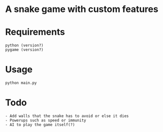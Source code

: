 # A snake game with custom features

# Requirements

	python (version?)
	pygame (version?)

# Usage

	python main.py

# Todo

    - Add walls that the snake has to avoid or else it dies
	- Powerups such as speed or immunity
    - AI to play the game itself(?)
